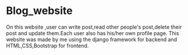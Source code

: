 # Blog_website
On this website ,user can write post,read other people's post,delete their post and update them.Each user also has  his/her own profile page.
This website was made by me using the django framework for  backend and HTML,CSS,Bootstrap for  frontend.
